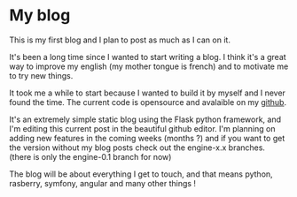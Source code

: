 # My blog

This is my first blog and I plan to post as much as I can on it.

It's been a long time since I wanted to start writing a blog. I think it's a great way to improve my english (my mother tongue is french) and to motivate me to try new things.

It took me a while to start because I wanted to build it by myself and I never found the time. The current code is opensource and avalaible on my [github](https://github.com/ZebediahKillgrave/yabuf).

It's an extremely simple static blog using the Flask python framework, and I'm editing this current post in the beautiful github editor. I'm planning on adding new features in the coming weeks (months ?) and if you want to get the version without my blog posts check out the engine-x.x branches. (there is only the engine-0.1 branch for now)

The blog will be about everything I get to touch, and that means python, rasberry, symfony, angular and many other things !
